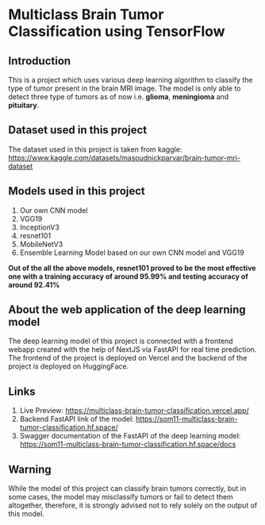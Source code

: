 # Multiclass Brain Tumor Classification using TensorFlow

## Introduction
This is a project which uses various deep learning algorithm to classify the type of tumor present in the brain MRI image. The model is only able to detect three type of tumors as of now i.e. **glioma**, **meningioma** and **pituitary**.

## Dataset used in this project

The dataset used in this project is taken from kaggle: https://www.kaggle.com/datasets/masoudnickparvar/brain-tumor-mri-dataset

## Models used in this project

1) Our own CNN model
2) VGG19
3) InceptionV3
4) resnet101
5) MobileNetV3
6) Ensemble Learning Model based on our own CNN model and VGG19

**Out of the all the above models, resnet101 proved to be the most effective one with a training accuracy of around 95.99% and testing accuracy of around 92.41%**

## About the web application of the deep learning model

The deep learning model of this project is connected with a frontend webapp created with the help of NextJS via FastAPI for real time prediction. The frontend of the project is deployed on Vercel and the backend of the project is deployed on HuggingFace.

## Links

1) Live Preview: https://multiclass-brain-tumor-classification.vercel.app/
2) Backend FastAPI link of the model: https://som11-multiclass-brain-tumor-classification.hf.space/
3) Swagger documentation of the FastAPI of the deep learning model: https://som11-multiclass-brain-tumor-classification.hf.space/docs

## Warning
While the model of this project can classify brain tumors correctly, but in some cases, the model may misclassify tumors or fail to detect them altogether, therefore, it is strongly advised not to rely solely on the output of this model.
